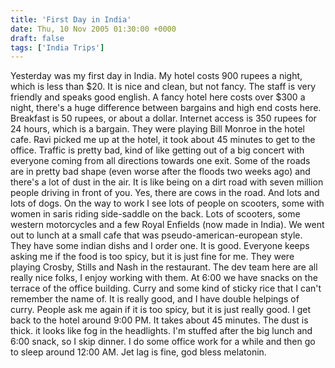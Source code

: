 ```yaml
---
title: 'First Day in India'
date: Thu, 10 Nov 2005 01:30:00 +0000
draft: false
tags: ['India Trips']
---
```


Yesterday was my first day in India. My hotel costs 900 rupees a night, which is less than $20. It is nice and clean, but not fancy. The staff is very friendly and speaks good english. A fancy hotel here costs over $300 a night, there's a huge difference between bargains and high end costs here. Breakfast is 50 rupees, or about a dollar. Internet access is 350 rupees for 24 hours, which is a bargain. They were playing Bill Monroe in the hotel cafe. Ravi picked me up at the hotel, it took about 45 minutes to get to the office. Traffic is pretty bad, kind of like getting out of a big concert with everyone coming from all directions towards one exit. Some of the roads are in pretty bad shape (even worse after the floods two weeks ago) and there's a lot of dust in the air. It is like being on a dirt road with seven million people driving in front of you. Yes, there are cows in the road. And lots and lots of dogs. On the way to work I see lots of people on scooters, some with women in saris riding side-saddle on the back. Lots of scooters, some western motorcycles and a few Royal Enfields (now made in India). We went out to lunch at a small cafe that was pseudo-american-european style. They have some indian dishs and I order one. It is good. Everyone keeps asking me if the food is too spicy, but it is just fine for me. They were playing Crosby, Stills and Nash in the restaurant. The dev team here are all really nice folks, I enjoy working with them. At 6:00 we have snacks on the terrace of the office building. Curry and some kind of sticky rice that I can't remember the name of. It is really good, and I have double helpings of curry. People ask me again if it is too spicy, but it is just really good. I get back to the hotel around 9:00 PM. It takes about 45 minutes. The dust is thick. it looks like fog in the headlights. I'm stuffed after the big lunch and 6:00 snack, so I skip dinner. I do some office work for a while and then go to sleep around 12:00 AM. Jet lag is fine, god bless melatonin.